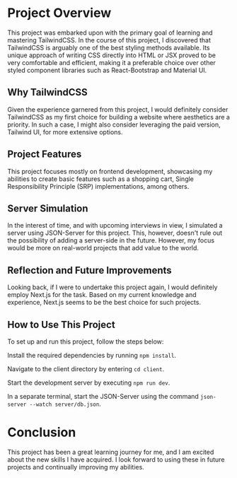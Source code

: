 # Project Overview
This project was embarked upon with the primary goal of learning and mastering TailwindCSS. In the course of this project, I discovered that TailwindCSS is arguably one of the best styling methods available. Its unique approach of writing CSS directly into HTML or JSX proved to be very comfortable and efficient, making it a preferable choice over other styled component libraries such as React-Bootstrap and Material UI.

## Why TailwindCSS
Given the experience garnered from this project, I would definitely consider TailwindCSS as my first choice for building a website where aesthetics are a priority. In such a case, I might also consider leveraging the paid version, Tailwind UI, for more extensive options.

## Project Features
This project focuses mostly on frontend development, showcasing my abilities to create basic features such as a shopping cart, Single Responsibility Principle (SRP) implementations, among others.

## Server Simulation
In the interest of time, and with upcoming interviews in view, I simulated a server using JSON-Server for this project. This, however, doesn't rule out the possibility of adding a server-side in the future. However, my focus would be more on real-world projects that add value to the world.

## Reflection and Future Improvements
Looking back, if I were to undertake this project again, I would definitely employ Next.js for the task. Based on my current knowledge and experience, Next.js seems to be the best choice for such projects.

## How to Use This Project
To set up and run this project, follow the steps below:

Install the required dependencies by running `npm install`.

Navigate to the client directory by entering `cd client`.

Start the development server by executing `npm run dev`.

In a separate terminal, start the JSON-Server using the command `json-server --watch server/db.json`.

# Conclusion
This project has been a great learning journey for me, and I am excited about the new skills I have acquired. I look forward to using these in future projects and continually improving my abilities.

